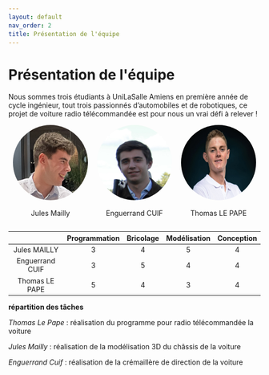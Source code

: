 ```yaml
---
layout: default
nav_order: 2
title: Présentation de l'équipe
---
```


# Présentation de l'équipe 

Nous sommes trois étudiants à UniLaSalle Amiens en première année de cycle ingénieur, tout trois passionnés d’automobiles et de robotiques, ce projet de voiture radio télécommandée est pour nous un vrai défi à relever ! 

<div class="grid-container" style="display: flex; justify-content: space-around;">
    <div style="text-align: center;">
        <img src="images/Jules.jpg" alt="Photo Jules" class="rounded-image" style="width: 150px; height: 150px; border-radius: 50%;">
        <p class="image-caption">Jules Mailly</p>
    </div>
    <div style="text-align: center;">
        <img src="images/Enguerrand.jpg" alt="Photo Enguerrand" class="rounded-image" style="width: 150px; height: 150px; border-radius: 50%;">
        <p class="image-caption">Enguerrand CUIF</p>
    </div>
    <div style="text-align: center;">
        <img src="images/Thomas.jpg" alt="Photo Thomas" class="rounded-image" style="width: 150px; height: 150px; border-radius: 50%;">
        <p class="image-caption">Thomas LE PAPE</p>
    </div>
</div>

<div class="table-wrapper">
    <table>
        <thead>
            <tr>
                <th style="text-align: center">&nbsp;</th>
                <th style="text-align: center">Programmation</th>
                <th style="text-align: center">Bricolage</th>
                <th style="text-align: center">Modélisation</th>
                <th style="text-align: center">Conception</th>
            </tr>
        </thead>
        <tbody>
            <tr>
                <td style="text-align: center">Jules MAILLY</td>
                <td style="text-align: center">3</td>
                <td style="text-align: center">4</td>
                <td style="text-align: center">5</td>
                <td style="text-align: center">4</td>
            </tr>
            <tr>
                <td style="text-align: center">Enguerrand CUIF</td>
                <td style="text-align: center">3</td>
                <td style="text-align: center">5</td>
                <td style="text-align: center">4</td>
                <td style="text-align: center">4</td>
            </tr>
            <tr>
                <td style="text-align: center">Thomas LE PAPE</td>
                <td style="text-align: center">5</td>
                <td style="text-align: center">4</td>
                <td style="text-align: center">3</td>
                <td style="text-align: center">4</td>
            </tr>
        </tbody>
    </table>
</div>

**répartition des tâches**

*Thomas Le Pape* : réalisation du programme pour radio télécommandée la voiture 

*Jules Mailly* : réalisation de la modélisation 3D du châssis de la voiture 

*Enguerrand Cuif* : réalisation de la crémaillère de direction de la voiture 
